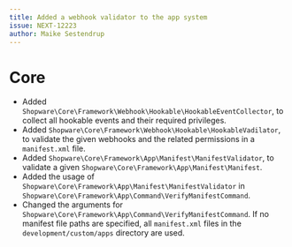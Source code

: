 ```yaml
---
title: Added a webhook validator to the app system
issue: NEXT-12223
author: Maike Sestendrup
---
```

# Core
* Added `Shopware\Core\Framework\Webhook\Hookable\HookableEventCollector`, to collect all hookable events and their required privileges.
* Added `Shopware\Core\Framework\Webhook\Hookable\HookableVadilator`, to validate the given webhooks and the related permissions in a `manifest.xml` file.
* Added `Shopware\Core\Framework\App\Manifest\ManifestValidator`, to validate a given `Shopware\Core\Framework\App\Manifest\Manifest`.
* Added the usage of `Shopware\Core\Framework\App\Manifest\ManifestValidator` in `Shopware\Core\Framework\App\Command\VerifyManifestCommand`.
* Changed the arguments for `Shopware\Core\Framework\App\Command\VerifyManifestCommand`. If no manifest file paths are specified, all `manifest.xml` files in the `development/custom/apps` directory are used.

